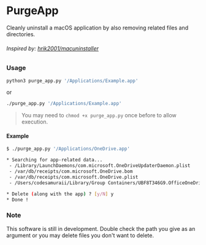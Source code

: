 # PurgeApp
Cleanly uninstall a macOS application by also removing related files and directories.

###### Inspired by: [hrik2001/macuninstaller](https://github.com/hrik2001/macuninstaller)

### Usage
```sh
python3 purge_app.py '/Applications/Example.app'
```
or
```sh
./purge_app.py '/Applications/Example.app'
```
>You may need to `chmod +x purge_app.py` once before to allow execution.

#### Example
```sh
$ ./purge_app.py '/Applications/OneDrive.app'

* Searching for app-related data...
 - /Library/LaunchDaemons/com.microsoft.OneDriveUpdaterDaemon.plist
 - /var/db/receipts/com.microsoft.OneDrive.bom
 - /var/db/receipts/com.microsoft.OneDrive.plist
 - /Users/codesamuraii/Library/Group Containers/UBF8T346G9.OfficeOneDriveSyncIntegration

* Delete (along with the app) ? [y/N] y
* Done !
```

### Note
This software is still in development. Double check the path you give as an argument or you may delete files you don't want to delete.
